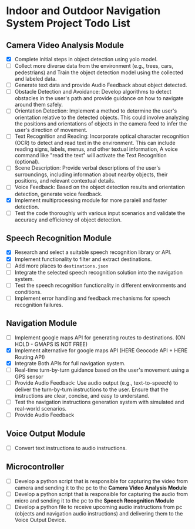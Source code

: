 # Indoor and Outdoor Navigation System Project Todo List


## Camera Video Analysis Module
- [x] Complete initial steps in object detection using yolo model.
- [ ] Collect more diverse data from the environment (e.g., trees, cars, pedestrians) and Train the object detection model using the collected and labeled data.
- [ ] Generate text data and provide Audio Feedback about object detected.
- [ ] Obstacle Detection and Avoidance: Develop algorithms to detect obstacles in the user's path and provide guidance on how to navigate around them safely.
- [ ] Orientation Detection: Implement a method to determine the user's orientation relative to the detected objects. This could involve analyzing the positions and orientations of objects in the camera feed to infer the user's direction of movement.
- [ ] Text Recognition and Reading: Incorporate optical character recognition (OCR) to detect and read text in the environment. This can include reading signs, labels, menus, and other textual information, A voice command like "read the text" will activate the Text Recognition (optional).
- [ ] Scene Description: Provide verbal descriptions of the user's surroundings, including information about nearby objects, their positions, and relevant contextual details.
- [ ] Voice Feedback: Based on the object detection results and orientation detection, generate voice feedback.
- [x] Implement multiprocessing module for more paralell and faster detection.
- [ ] Test the code thoroughly with various input scenarios and validate the accuracy and efficiency of object detection.

## Speech Recognition Module
- [x] Research and select a suitable speech recognition library or API.
- [x] Implement functionality to filter and extract destinations.
- [ ] Add more places to `destinations.json`
- [ ] Integrate the selected speech recognition solution into the navigation system.
- [ ] Test the speech recognition functionality in different environments and conditions.
- [ ] Implement error handling and feedback mechanisms for speech recognition failures.

## Navigation Module
- [ ] Implement google maps API for generating routes to destinations. (ON HOLD - GMAPS IS NOT FREE)
- [x] Implement alternative for google maps API (HERE Geocode API + HERE Routing API)
- [x] Integrate Both APIs for full navigation system.
- [ ] Real-time turn-by-turn guidance based on the user's movement using a GPS sensor
- [ ] Provide Audio Feedback: Use audio output (e.g., text-to-speech) to deliver the turn-by-turn instructions to the user. Ensure that the instructions are clear, concise, and easy to understand.
- [ ] Test the navigation instructions generation system with simulated and real-world scenarios.
- [ ] Provide Audio Feedback

## Voice Output Module
- [ ] Convert text instructions to audio instructions.

## Microcontroller
- [ ] Develop a python script that is responsible for capturing the video from camera and sending it to the pc to the **Camera Video Analysis Module**
- [ ] Develop a python script that is responsible for capturing the audio from micro and sending it to the pc to the **Speech Recognition Module**
- [ ] Develop a python file to receive upcoming audio instructions from pc (objects and navigation audio instructions) and delivering them to the Voice Output Device.
